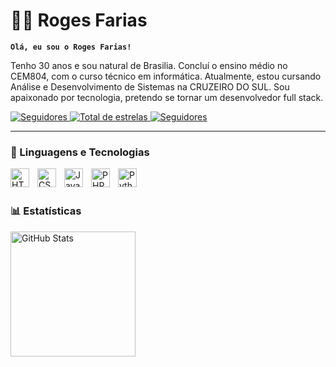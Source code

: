 # 🧑‍💻 Roges Farias

**`Olá, eu sou o Roges Farias!`**

Tenho 30 anos e sou natural de Brasilia. Concluí o ensino médio no CEM804, com o curso técnico em informática. Atualmente, estou cursando Análise e Desenvolvimento de Sistemas na CRUZEIRO DO SUL. Sou apaixonado por tecnologia, pretendo se tornar um desenvolvedor full stack.

<p align="left">
    <a href="https://www.linkedin.com/in/roges-farias-1ab199379/?tab=followers">
        <img 
            alt="Seguidores" 
            title="Me siga no Linkedin" 
            src="https://custom-icon-badges.demolab.com/github/followers/RogesFarias?color=236ad3&labelColor=1155ba&style=for-the-badge&logo=Linked&label=Linkedin-Seguidores&logoColor=white"
        />
    </a>
   <a href="https://github.com/RogesFarias?tab=repositories&sort=stargazers">
        <img 
            alt="Total de estrelas" 
            title="Total de estrelas GitHub" 
            src="https://custom-icon-badges.demolab.com/github/stars/RogesFarias?color=55960c&style=for-the-badge&labelColor=488207&logo=star&label=estrelas"
        />
    </a>
    <a href="https://github.com/RogesFarias?tab=followers">
        <img 
            alt="Seguidores" 
            title="Me siga no GitHub" 
            src="https://custom-icon-badges.demolab.com/github/followers/RogesFarias?color=236ad3&labelColor=1155ba&style=for-the-badge&logo=github&label=GitHub-Seguidores&logoColor=white"
        />
    </a>
</p>

---

### 🤖 Linguagens e Tecnologias

<img 
    align="left" 
    alt="HTML"
    title="HTML" 
    width="30px" 
    style="padding-right: 10px;" 
    src="https://cdn.jsdelivr.net/gh/devicons/devicon@latest/icons/html5/html5-original.svg" 
/>
<img 
    align="left" 
    alt="CSS" 
    title="CSS"
    width="30px" 
    style="padding-right: 10px;" 
    src="https://cdn.jsdelivr.net/gh/devicons/devicon@latest/icons/css3/css3-original.svg" 
/>
<img 
    align="left" 
    alt="JavaScript" 
    title="JavaScript"
    width="30px" 
    style="padding-right: 10px;" 
    src="https://cdn.jsdelivr.net/gh/devicons/devicon@latest/icons/javascript/javascript-original.svg" 
/>

<img 
    align="left" 
    alt="PHP" 
    title="PHP"
    width="30px" 
    style="padding-right: 10px;" 
    src="https://cdn.jsdelivr.net/gh/devicons/devicon@latest/icons/php/php-original.svg" 
/>
<img 
    align="left" 
    alt="Python" 
    title="Python"
    width="30px" 
    style="padding-right: 10px;" 
    src="https://cdn.jsdelivr.net/gh/devicons/devicon@latest/icons/python/python-original.svg" 
/>

<br/>
<br/>

### 📊 Estatísticas

<p>
  <img 
    align="left" 
    alt="GitHub Stats" 
    height="200" 
    style="padding-right: 10px;" 
    src="https://github-readme-stats.vercel.app/api?username=Rogesfarias&show_icons=true&theme=radical&include_all_commits=true&locale=pt-br" 
  />

</p>
